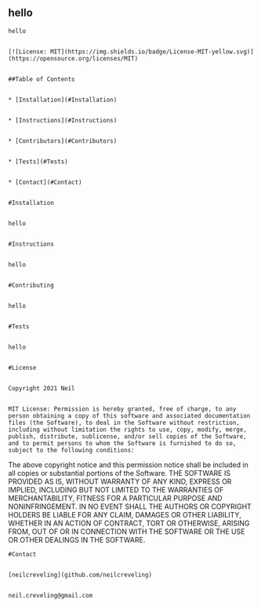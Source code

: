 ## hello
    

    hello
    

    [![License: MIT](https://img.shields.io/badge/License-MIT-yellow.svg)](https://opensource.org/licenses/MIT)
    

    ##Table of Contents
    

    * [Installation](#Installation)
    

    * [Instructions](#Instructions)
    

    * [Contributors](#Contributors)
    

    * [Tests](#Tests)
    

    * [Contact](#Contact)
    

    #Installation
    

    hello
    

    #Instructions
    

    hello
    

    #Contributing
    

    hello
    

    #Tests
    

    hello
    

    #License
    

    Copyright 2021 Neil
    

    MIT License: Permission is hereby granted, free of charge, to any person obtaining a copy of this software and associated documentation files (the Software), to deal in the Software without restriction, including without limitation the rights to use, copy, modify, merge, publish, distribute, sublicense, and/or sell copies of the Software, and to permit persons to whom the Software is furnished to do so, subject to the following conditions:
 The above copyright notice and this permission notice shall be included in all copies or substantial portions of the Software.
 THE SOFTWARE IS PROVIDED AS IS, WITHOUT WARRANTY OF ANY KIND, EXPRESS OR IMPLIED, INCLUDING BUT NOT LIMITED TO THE WARRANTIES OF MERCHANTABILITY, FITNESS FOR A PARTICULAR PURPOSE AND NONINFRINGEMENT. IN NO EVENT SHALL THE AUTHORS OR COPYRIGHT HOLDERS BE LIABLE FOR ANY CLAIM, DAMAGES OR OTHER LIABILITY, WHETHER IN AN ACTION OF CONTRACT, TORT OR OTHERWISE, ARISING FROM, OUT OF OR IN CONNECTION WITH THE SOFTWARE OR THE USE OR OTHER DEALINGS IN THE SOFTWARE.
    

    #Contact
    

    [neilcreveling](github.com/neilcreveling)
    

    neil.creveling@gmail.com
